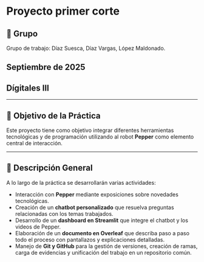 # Proyecto primer corte 

## 👥 Grupo  
Grupo de trabajo: Díaz Suesca, Díaz Vargas, López Maldonado.   

## Septiembre de 2025  

## Dígitales III

---

## 🎯 Objetivo de la Práctica  
Este proyecto tiene como objetivo integrar diferentes herramientas tecnológicas y de programación utilizando al robot **Pepper** como elemento central de interacción.  

---

## 📝 Descripción General  
A lo largo de la práctica se desarrollarán varias actividades:  
- Interacción con **Pepper** mediante exposiciones sobre novedades tecnológicas.  
- Creación de un **chatbot personalizado** que resuelva preguntas relacionadas con los temas trabajados.  
- Desarrollo de un **dashboard en Streamlit** que integre el chatbot y los videos de Pepper.  
- Elaboración de un **documento en Overleaf** que describa paso a paso todo el proceso con pantallazos y explicaciones detalladas.  
- Manejo de **Git y GitHub** para la gestión de versiones, creación de ramas, carga de evidencias y unificación del trabajo en un repositorio común.  
